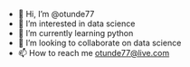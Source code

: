 - 👋 Hi, I’m @otunde77
- 👀 I’m interested in data science
- 🌱 I’m currently learning python
- 💞️ I’m looking to collaborate on data science
- 📫 How to reach me otunde77@live.com

<!---
otunde77/otunde77 is a ✨ special ✨ repository because its `README.md` (this file) appears on your GitHub profile.
You can click the Preview link to take a look at your changes.
--->
